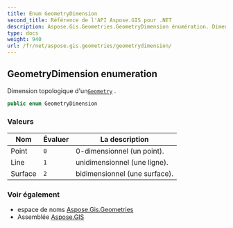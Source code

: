 ```yaml
---
title: Enum GeometryDimension
second_title: Référence de l'API Aspose.GIS pour .NET
description: Aspose.Gis.Geometries.GeometryDimension énumération. Dimension topologique dunGeometry .
type: docs
weight: 940
url: /fr/net/aspose.gis.geometries/geometrydimension/
---
```

## GeometryDimension enumeration

Dimension topologique d'un[`Geometry`](../geometry/) .

```csharp
public enum GeometryDimension
```

### Valeurs

| Nom | Évaluer | La description |
| --- | --- | --- |
| Point | `0` | 0-dimensionnel (un point). |
| Line | `1` | unidimensionnel (une ligne). |
| Surface | `2` | bidimensionnel (une surface). |

### Voir également

* espace de noms [Aspose.Gis.Geometries](../../aspose.gis.geometries/)
* Assemblée [Aspose.GIS](../../)


